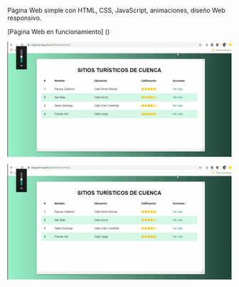 Página Web simple con HTML, CSS, JavaScript, animaciones, diseño Web responsivo.

[Página Web en funcionamiento] ()

![Demo del funcionamiento en computador](demo/demo_boletines.gif)

![Demo responsivo](demo/demo_boletines.gif)